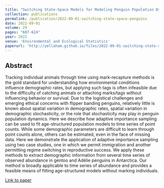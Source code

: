 ```yaml
---
title: "Switching State-Space Models for Modeling Penguin Population Dynamics"
collection: publications
permalink: /publication/2022-09-01-switching-state-space-penguins
date: 2022-09-01
volume: 29
pages: "607-624"
year: 2022
venue: 'Environmental and Ecological Statistics'
paperurl: 'http://yellaham.github.io/files/2022-09-01-switching-state-space-penguins.pdf'
---
```


## Abstract
Tracking individual animals through time using mark-recapture methods is the gold standard for understanding how environmental conditions influence demographic rates, but applying such tags is often infeasible due to the difficulty of catching animals or attaching marks/tags without influencing behavior or survival. Due to the logistical challenges and emerging ethical concerns with flipper banding penguins, relatively little is known about spatial variation in demographic rates, spatial variation in demographic stochasticity, or the role that stochasticity may play in penguin population dynamics. Here we describe how adaptive importance sampling can be used to fit age-structured population models to time series of point counts. While some demographic parameters are difficult to learn through point counts alone, others can be estimated, even in the face of missing data. Here we demonstrate the application of adaptive importance sampling using two case studies, one in which we permit immigration and another permitting regime switching in reproductive success. We apply these methods to extract demographic information from several time series of observed abundance in gentoo and Adélie penguins in Antarctica. Our method is broadly applicable to time series of abundance and provides a feasible means of fitting age-structured models without marking individuals.

[Link to paper](http://yellaham.github.io/files/2022-09-01-switching-state-space-penguins.pdf)
